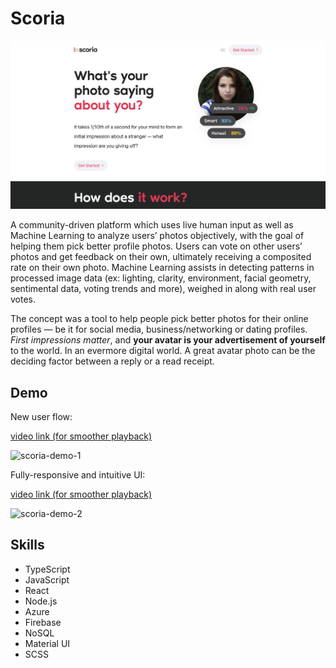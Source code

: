 # Scoria

![scoria-screenshot](/assets/scoria-ss.png)

A community-driven platform which uses live human input as well as Machine Learning to analyze users’ photos objectively, with the goal of helping them pick better profile photos. Users can vote on other users’ photos and get feedback on their own, ultimately receiving a composited rate on their own photo. Machine Learning assists in detecting patterns in processed image data (ex: lighting, clarity, environment, facial geometry, sentimental data, voting trends and more), weighed in along with real user votes.

The concept was a tool to help people pick better photos for their online profiles — be it for social media, business/networking or dating profiles. _First impressions matter_, and **your avatar is your advertisement of yourself** to the world. In an evermore digital world. A great avatar photo can be the deciding factor between a reply or a read receipt.

## Demo

New user flow:

[video link (for smoother playback)](https://yulian.codes/resources/scoria-demo-1.mp4)

![scoria-demo-1](/assets/scoria-demo-1.gif)

Fully-responsive and intuitive UI:

[video link (for smoother playback)](https://yulian.codes/resources/scoria-demo-2.mp4)

![scoria-demo-2](/assets/scoria-demo-2.gif)

## Skills

- TypeScript
- JavaScript
- React
- Node.js
- Azure
- Firebase
- NoSQL
- Material UI
- SCSS
